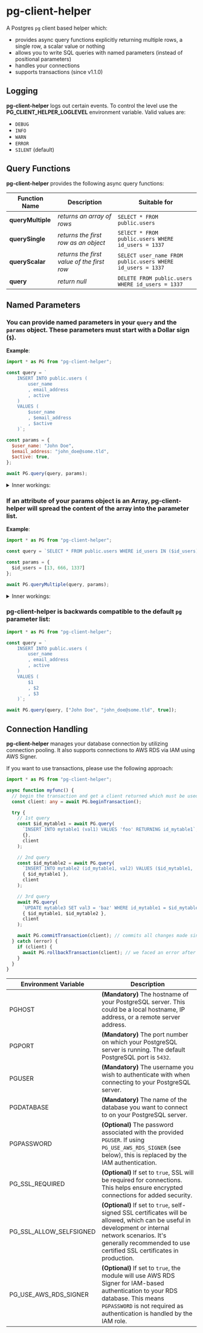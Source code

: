 # pg-client-helper

A Postgres `pg` client based helper which:

- provides async query functions explicitly returning multiple rows, a single row, a scalar value or nothing
- allows you to write SQL queries with named parameters (instead of positional parameters)
- handles your connections
- supports transactions (since v1.1.0)

## Logging

**pg-client-helper** logs out certain events. To control the level use the **PG_CLIENT_HELPER_LOGLEVEL** environment variable. Valid values are:

- `DEBUG`
- `INFO`
- `WARN`
- `ERROR`
- `SILENT` (default)

## Query Functions

**pg-client-helper** provides the following async query functions:

| Function Name     | Description                                | Suitable for                                               |
| ----------------- | ------------------------------------------ | ---------------------------------------------------------- |
| **queryMultiple** | _returns an array of rows_                 | `SELECT * FROM public.users`                               |
| **querySingle**   | _returns the first row as an object_       | `SElECT * FROM public.users WHERE id_users = 1337`         |
| **queryScalar**   | _returns the first value of the first row_ | `SELECT user_name FROM public.users WHERE id_users = 1337` |
| **query**         | _return null_                              | `DELETE FROM public.users WHERE id_users = 1337`           |

## Named Parameters

### You can provide named parameters in your `query` and the `params` object. These parameters must start with a Dollar sign (`$`).

**Example**:

```js
import * as PG from "pg-client-helper";

const query = `
    INSERT INTO public.users (
        user_name
        , email_address
        , active
    )
    VALUES (
        $user_name
        , $email_address
        , $active
    )`;

const params = {
  $user_name: "John Doe",
  $email_address: "john_doe@some.tld",
  $active: true,
};

await PG.query(query, params);
```

<details><summary>Inner workings:</summary>

**pg-client-helper**

- takes your params object
- iterates through all properties sorted descending by the length of their names
- builds up the params array as expected by the `pg` client
- replaces all occurences of the property name with the index expected by the `pg` client

So ultimately the query run with `pg` will be:

```js
await pg.query(
  `    INSERT INTO public.users (
        user_name
        , email_address
        , active
    )
    VALUES (
        $2
        , $1
        , $3
    )`,
  ["john_doe@some.tld", "John Doe", true]
);
```

</details>

### If an attribute of your params object is an **Array**, **pg-client-helper** will spread the content of the array into the parameter list.

**Example**:

```js
import * as PG from "pg-client-helper";

const query = `SELECT * FROM public.users WHERE id_users IN ($id_users)`;

const params = {
  $id_users = [13, 666, 1337]
};

await PG.queryMultiple(query, params);
```

<details><summary>Inner workings:</summary>

**pg-client-helper** spreads the content of the $id_users array into the parameter list.

So ultimately the query run with `pg` will be:

```js
await pg.query(
  `SELECT * FROM public.users WHERE id_users IN ($1, $2, $3)`,
  [13, 666, 1337]
);
```

</details>

### pg-client-helper is backwards compatible to the default `pg` parameter list:

```js
import * as PG from "pg-client-helper";

const query = `
    INSERT INTO public.users (
        user_name
        , email_address
        , active
    )
    VALUES (
        $1
        , $2
        , $3
    )`;

await PG.query(query, ["John Doe", "john_doe@some.tld", true]);
```

## Connection Handling

**pg-client-helper** manages your database connection by utilizing connection pooling. It also supports connections to AWS RDS via IAM using AWS Signer.

If you want to use transactions, please use the following approach:

```ts
import * as PG from "pg-client-helper";

async function myfunc() {
  // begin the transaction and get a client returned which must be used for ALL subsequent queries
  const client: any = await PG.beginTransaction();

  try {
    // 1st query
    const $id_mytable1 = await PG.query(
      `INSERT INTO mytable1 (val1) VALUES 'foo' RETURNING id_mytable1`,
      {},
      client
    );

    // 2nd query
    const $id_mytable2 = await PG.query(
      `INSERT INTO mytable2 (id_mytable1, val2) VALUES ($id_mytable1, 'bar')`,
      { $id_mytable1 },
      client
    );

    // 3rd query
    await PG.query(
      `UPDATE mytable3 SET val3 = 'baz' WHERE id_mytable1 = $id_mytable1 AND id_mytable2 = $id_mytable2`,
      { $id_mytable1, $id_mytable2 },
      client
    );

    await PG.commitTransaction(client); // commits all changes made since beginTransaction
  } catch (error) {
    if (client) {
      await PG.rollbackTransaction(client); // we faced an error after beginTransaction, roll back all changes since then
    }
  }
}
```

| Environment Variable    | Description                                                                                                                                                                                                                  |
| ----------------------- | ---------------------------------------------------------------------------------------------------------------------------------------------------------------------------------------------------------------------------- |
| PGHOST                  | **(Mandatory)** The hostname of your PostgreSQL server. This could be a local hostname, IP address, or a remote server address.                                                                                              |
| PGPORT                  | **(Mandatory)** The port number on which your PostgreSQL server is running. The default PostgreSQL port is `5432`.                                                                                                           |
| PGUSER                  | **(Mandatory)** The username you wish to authenticate with when connecting to your PostgreSQL server.                                                                                                                        |
| PGDATABASE              | **(Mandatory)** The name of the database you want to connect to on your PostgreSQL server.                                                                                                                                   |
| PGPASSWORD              | **(Optional)** The password associated with the provided `PGUSER`. If using `PG_USE_AWS_RDS_SIGNER` (see below), this is replaced by the IAM authentication.                                                                 |
| PG_SSL_REQUIRED         | **(Optional)** If set to `true`, SSL will be required for connections. This helps ensure encrypted connections for added security.                                                                                           |
| PG_SSL_ALLOW_SELFSIGNED | **(Optional)** If set to `true`, self-signed SSL certificates will be allowed, which can be useful in development or internal network scenarios. It's generally recommended to use certified SSL certificates in production. |
| PG_USE_AWS_RDS_SIGNER   | **(Optional)** If set to `true`, the module will use AWS RDS Signer for IAM-based authentication to your RDS database. This means `PGPASSWORD` is not required as authentication is handled by the IAM role.                 |
